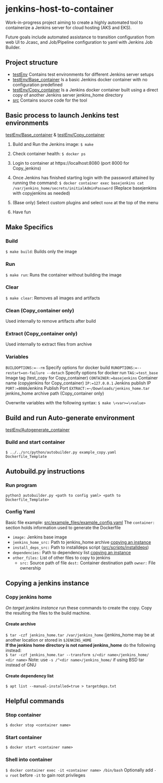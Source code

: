 
# jenkins-host-to-container
Work-in-progress project aiming to create a highly automated tool to containerize a Jenkins server for cloud hosting (AKS and EKS).

Future goals include automated assistance to transition configuration from web UI to Jcasc, and Job/Pipeline configuration to yaml with Jenkins Job Builder.

## Project structure

* [testEnv](testEnv) Contains test environments for different Jenkins server setups
* [testEnv/Base_container](testEnv/Base_container)  Is a basic Jenkins docker container with no configuration predefined
* [testEnv/Copy_container](testEnv/Copy_container)  Is a Jenkins docker container built using a direct copy of another Jenkins server jenkins_home directory
* [src](src) Contains source code for the tool

## Basic process to launch Jenkins test environments
[testEnv/Base_container](testEnv/Base_container) & [testEnv/Copy_container](testEnv/Copy_container)

1. Build and Run the Jenkins image:
`$ make`

2. Check container health:
`$ docker ps`

3. Login to container at https://localhost:8080 (port 8000 for Copy_jenkins)

4. Once Jenkins has finished starting login with the password attained by running the command:
`$ docker container exec basejenkins cat /var/jenkins_home/secrets/initialAdminPassword` (Replace basejenkins with copyjenkins as needed)

5. (Base only) Select custom plugins and select `none` at the top of the menu

6. Have fun

## Make Specifics

### Build
`$ make build`: Builds only the image

### Run 
`$ make run`: Runs the container without building the image

### Clear
`$ make clear`: Removes all images and artifacts

### Clean (Copy_container only)
Used internally to remove artifacts after build

### Extract (Copy_container only)
Used internally to extract files from archive

### Variables
`BUILDOPTIONS:=--rm` Specify options for docker build
`RUNOPTIONS:=--restart=on-failure --detach` Specify options for docker run
`TAG:=test_base` Image tag (test_copy for Copy_container)
`CONTAINER:=basejenkins` Container name (copyjenkins for Copy_container)
`IP:=127.0.0.1` Jenkins publish IP
`PORT:=8080`Jenkins Publish Port
`EXTRACT:=~/Downloads/jenkins_home.tar` jenkins_home archive path (Copy_container only)

Overwrite variables with the following syntax: `$ make \<var>=\<value>`

##  Build and run Auto-generate environment
[testEnv/Autogenerate_container](testEnv/Autogenerate) 
### Build and start container
`$ ../../src/python/autobuilder.py example_copy.yaml Dockerfile_Template`

## Autobuild.py instructions
### Run program
`python3 autobuilder.py <path to config yaml> <path to Dockerfile_Template>`
### Config Yaml
Basic file example: [src/example_files/example_config.yaml](src/example_files/example_config.yaml)
The `container:` section holds information used to generate the Dockerfile
* `image:`  Jenkins base image
* `jenkins_home_src:` Path to jenkins_home archive [copying an instance](#copying-a-jenkins-instance)
* `install_deps_src:` Path to installdeps script ([src/scripts/installdeps](src/scripts/installdeps))
* `dependencies:` Path to dependency list [copying an instance](#copying-a-jenkins-instance)
* `other_files:` List of other files to copy to jenkins
	* `src:` Source path of file
	   `dest:` Container destination path
	   `owner:` File ownership
## Copying a jenkins instance
### Copy jenkins home
*On target jenkins instance* run these commands to create the copy. Copy the resulting the files to the build machine.
#### Create archive
`$ tar -czf jenkins_home.tar /var/jenkins_home` (jenkins_home may be at another location or stored in `$JENKINS_HOME`  
**If the jenkins home directory is not named jenkins_home** do the following instead:  
`$ tar -czf jenkins_home.tar --transform s/<dir name>/jenkins_home/ <dir name>` Note: use `-s /^<dir name>/jenkins_home/` if using BSD tar instead of GNU
#### Create dependency list
`$ apt list --manual-installed=true > targetdeps.txt`

## Helpful commands

### Stop container
`$ docker stop <container name>`

### Start container
`$ docker start <container name>`

### Shell into container
`$ docker container exec -it <container name> /bin/bash`
Optionally add `-u root` before `-it` to gain root privileges
